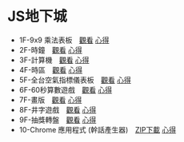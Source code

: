 # JS地下城

- 1F-9x9 乘法表板　[觀看](https://mtwmt.github.io/jsboss/public/1f/) [心得](https://mtwmt.github.io/blog/JSBOSS/1f/)
- 2F-時鐘　[觀看](https://mtwmt.github.io/jsboss/public/2f/) [心得](https://mtwmt.github.io/blog/JSBOSS/2f/)
- 3F-計算機　[觀看](https://mtwmt.github.io/jsboss/public/3f/) [心得](https://mtwmt.github.io/blog/JSBOSS/3f/)
- 4F-時區　[觀看](https://mtwmt.github.io/jsboss/public/4f/) [心得](https://mtwmt.github.io/blog/JSBOSS/4f/)
- 5F-全台空氣指標儀表板　[觀看](https://mtwmt.github.io/jsboss/public/5f/) [心得](https://mtwmt.github.io/blog/JSBOSS/5f/)
- 6F-60秒算數遊戲　[觀看](https://mtwmt.github.io/jsboss/public/6f/) [心得](https://mtwmt.github.io/blog/JSBOSS/6f/)
- 7F-畫版　[觀看](https://mtwmt.github.io/jsboss/public/7f/) [心得](https://mtwmt.github.io/blog/JSBOSS/7f/)
- 8F-井字遊戲　[觀看](https://mtwmt.github.io/jsboss/public/8f/) [心得](https://mtwmt.github.io/blog/JSBOSS/8f/)
- 9F-抽獎轉盤　[觀看](https://mtwmt.github.io/jsboss/public/9f/) [心得](https://mtwmt.github.io/blog/JSBOSS/9f/)
- 10-Chrome 應用程式 (幹話產生器)　[ZIP下載](https://github.com/mtwmt/jsboss/raw/master/sourse/10f/dist-zip/10f-v1.0.0.zip) [心得](https://mtwmt.github.io/blog/JSBOSS/10f/)